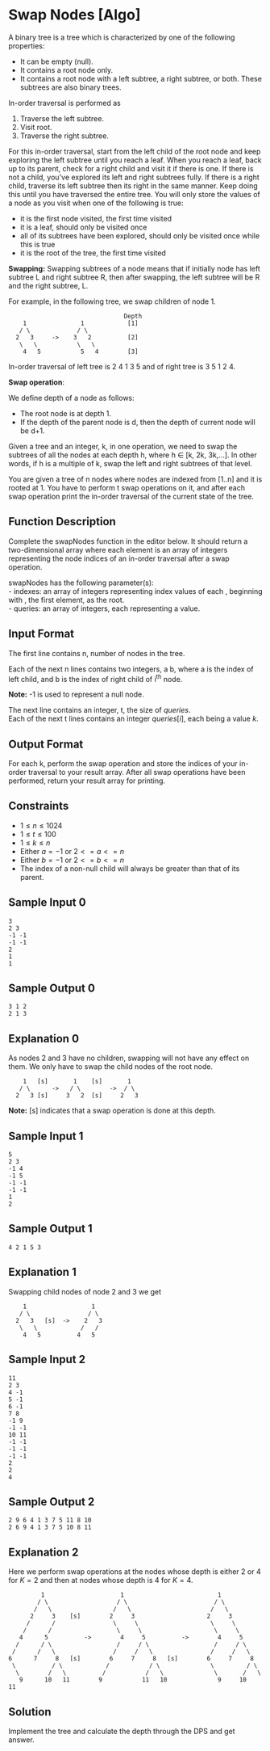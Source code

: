 <!-- markdownlint-disable MD033 -->

# Swap Nodes [Algo]

A binary tree is a tree which is characterized by one of the following properties:

* It can be empty (null).
* It contains a root node only.
* It contains a root node with a left subtree, a right subtree, or both. These subtrees are also binary trees.

In-order traversal is performed as

1. Traverse the left subtree.
2. Visit root.
3. Traverse the right subtree.

For this in-order traversal, start from the left child of the root node and keep exploring the left subtree until you reach a leaf. When you reach a leaf, back up to its parent, check for a right child and visit it if there is one. If there is not a child, you've explored its left and right subtrees fully. If there is a right child, traverse its left subtree then its right in the same manner. Keep doing this until you have traversed the entire tree. You will only store the values of a node as you visit when one of the following is true:

* it is the first node visited, the first time visited
* it is a leaf, should only be visited once
* all of its subtrees have been explored, should only be visited once while this is true
* it is the root of the tree, the first time visited

**Swapping:** Swapping subtrees of a node means that if initially node has left subtree L and right subtree R, then after swapping, the left subtree will be R and the right subtree, L.

For example, in the following tree, we swap children of node 1.

```text
                                Depth
    1               1            [1]
   / \             / \
  2   3     ->    3   2          [2]
   \   \           \   \
    4   5           5   4        [3]
```

In-order traversal of left tree is 2 4 1 3 5 and of right tree is 3 5 1 2 4.

**Swap operation**:

We define depth of a node as follows:

* The root node is at depth 1.
* If the depth of the parent node is d, then the depth of current node will be d+1.

Given a tree and an integer, k, in one operation, we need to swap the subtrees of all the nodes at each depth h, where h ∈ [k, 2k, 3k,...]. In other words, if h is a multiple of k, swap the left and right subtrees of that level.

You are given a tree of n nodes where nodes are indexed from [1..n] and it is rooted at 1. You have to perform t swap operations on it, and after each swap operation print the in-order traversal of the current state of the tree.

## Function Description

Complete the swapNodes function in the editor below. It should return a two-dimensional array where each element is an array of integers representing the node indices of an in-order traversal after a swap operation.

swapNodes has the following parameter(s):\
\- indexes: an array of integers representing index values of each , beginning with , the first element, as the root.\
\- queries: an array of integers, each representing a  value.

## Input Format

The first line contains n, number of nodes in the tree.

Each of the next n lines contains two integers, a b, where a is the index of left child, and b is the index of right child of i<sup>th</sup> node.

**Note:** -1 is used to represent a null node.

The next line contains an integer, t, the size of $queries$.\
Each of the next t lines contains an integer $queries[i]$, each being a value $k$.

## Output Format

For each k, perform the swap operation and store the indices of your in-order traversal to your result array. After all swap operations have been performed, return your result array for printing.

## Constraints

* $1 ≤ n ≤ 1024$
* $1 ≤ t ≤ 100$
* $1 ≤ k ≤ n$
* Either $a = -1$ or $2 <= a <= n$
* Either $b = -1$ or $2 <= b <= n$
* The index of a non-null child will always be greater than that of its parent.

## Sample Input 0

```text
3
2 3
-1 -1
-1 -1
2
1
1
```

## Sample Output 0

```text
3 1 2
2 1 3
```

## Explanation 0

As nodes 2 and 3 have no children, swapping will not have any effect on them. We only have to swap the child nodes of the root node.

```text
    1   [s]       1    [s]       1
   / \      ->   / \        ->  / \  
  2   3 [s]     3   2  [s]     2   3
```

**Note:** [s] indicates that a swap operation is done at this depth.

## Sample Input 1

```text
5
2 3
-1 4
-1 5
-1 -1
-1 -1
1
2
```

## Sample Output 1

```text
4 2 1 5 3
```

## Explanation 1

Swapping child nodes of node 2 and 3 we get

```text
    1                  1  
   / \                / \
  2   3   [s]  ->    2   3
   \   \            /   /
    4   5          4   5  
```

## Sample Input 2

```text
11
2 3
4 -1
5 -1
6 -1
7 8
-1 9
-1 -1
10 11
-1 -1
-1 -1
-1 -1
2
2
4
```

## Sample Output 2

```text
2 9 6 4 1 3 7 5 11 8 10
2 6 9 4 1 3 7 5 10 8 11
```

## Explanation 2

Here we perform swap operations at the nodes whose depth is either 2 or 4 for $K = 2$ and then at nodes whose depth is 4 for $K = 4$.

```text
         1                     1                          1
        / \                   / \                        / \
       /   \                 /   \                      /   \
      2     3    [s]        2     3                    2     3
     /      /                \     \                    \     \
    /      /                  \     \                    \     \
   4      5          ->        4     5          ->        4     5
  /      / \                  /     / \                  /     / \
 /      /   \                /     /   \                /     /   \
6      7     8   [s]        6     7     8   [s]        6     7     8
 \          / \            /           / \              \         / \
  \        /   \          /           /   \              \       /   \  
   9      10   11        9           11   10              9     10   11
```

## Solution

Implement the tree and calculate the depth through the DPS and get answer.